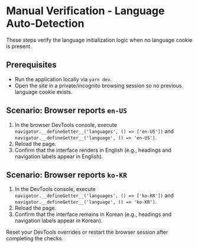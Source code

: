 # Manual Verification - Language Auto-Detection

These steps verify the language initialization logic when no language cookie is present.

## Prerequisites

- Run the application locally via `yarn dev`.
- Open the site in a private/incognito browsing session so no previous language cookie exists.

## Scenario: Browser reports `en-US`

1. In the browser DevTools console, execute `navigator.__defineGetter__('languages', () => ['en-US'])` and `navigator.__defineGetter__('language', () => 'en-US')`.
2. Reload the page.
3. Confirm that the interface renders in English (e.g., headings and navigation labels appear in English).

## Scenario: Browser reports `ko-KR`

1. In the DevTools console, execute `navigator.__defineGetter__('languages', () => ['ko-KR'])` and `navigator.__defineGetter__('language', () => 'ko-KR')`.
2. Reload the page.
3. Confirm that the interface remains in Korean (e.g., headings and navigation labels appear in Korean).

Reset your DevTools overrides or restart the browser session after completing the checks.
